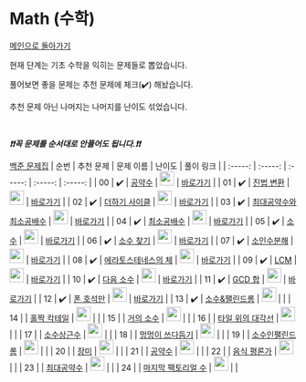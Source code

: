 # Math (수학)

[메인으로 돌아가기](https://github.com/tony9402/baekjoon)

현재 단계는 기초 수학을 익히는 문제들로 뽑았습니다.

풀어보면 좋을 문제는 추천 문제에 체크(:heavy_check_mark:) 해놨습니다.

추천 문제 아닌 나머지는 나머지를 난이도 섞었습니다.

<br>

***❗️❗️꼭 문제를 순서대로 안풀어도 됩니다.❗️❗️***

[백준 문제집](https://www.acmicpc.net/workbook/view/6781)
|          순번          |        추천 문제         |        문제 이름         |         난이도          |        풀이 링크         |
| :-----: | :-----: | :-----: | :-----: | :-----: |
| 00 |  :heavy_check_mark:  | <a href="http://boj.kr/5618" target="_blank">공약수</a> | <img height="25px" width="25px=" src="https://static.solved.ac/tier_small/3.svg"/> | <a href="./../solution/math/5618">바로가기</a> |
| 01 |  :heavy_check_mark:  | <a href="http://boj.kr/2745" target="_blank">진법 변환</a> | <img height="25px" width="25px=" src="https://static.solved.ac/tier_small/4.svg"/> | <a href="./../solution/math/2745">바로가기</a> |
| 02 |  :heavy_check_mark:  | <a href="http://boj.kr/1110" target="_blank">더하기 사이클</a> | <img height="25px" width="25px=" src="https://static.solved.ac/tier_small/5.svg"/> | <a href="./../solution/math/1110">바로가기</a> |
| 03 |  :heavy_check_mark:  | <a href="http://boj.kr/2609" target="_blank">최대공약수와 최소공배수</a> | <img height="25px" width="25px=" src="https://static.solved.ac/tier_small/6.svg"/> | <a href="./../solution/math/2609">바로가기</a> |
| 04 |  :heavy_check_mark:  | <a href="http://boj.kr/1934" target="_blank">최소공배수</a> | <img height="25px" width="25px=" src="https://static.solved.ac/tier_small/6.svg"/> | <a href="./../solution/math/1934">바로가기</a> |
| 05 |  :heavy_check_mark:  | <a href="http://boj.kr/2581" target="_blank">소수</a> | <img height="25px" width="25px=" src="https://static.solved.ac/tier_small/6.svg"/> | <a href="./../solution/math/2581">바로가기</a> |
| 06 |  :heavy_check_mark:  | <a href="http://boj.kr/1978" target="_blank">소수 찾기</a> | <img height="25px" width="25px=" src="https://static.solved.ac/tier_small/7.svg"/> | <a href="./../solution/math/1978">바로가기</a> |
| 07 |  :heavy_check_mark:  | <a href="http://boj.kr/11653" target="_blank">소인수분해</a> | <img height="25px" width="25px=" src="https://static.solved.ac/tier_small/7.svg"/> | <a href="./../solution/math/11653">바로가기</a> |
| 08 |  :heavy_check_mark:  | <a href="http://boj.kr/2960" target="_blank">에라토스테네스의 체</a> | <img height="25px" width="25px=" src="https://static.solved.ac/tier_small/7.svg"/> | <a href="./../solution/math/2960">바로가기</a> |
| 09 |  :heavy_check_mark:  | <a href="http://boj.kr/5347" target="_blank">LCM</a> | <img height="25px" width="25px=" src="https://static.solved.ac/tier_small/7.svg"/> | <a href="./../solution/math/5347">바로가기</a> |
| 10 |  :heavy_check_mark:  | <a href="http://boj.kr/4134" target="_blank">다음 소수</a> | <img height="25px" width="25px=" src="https://static.solved.ac/tier_small/7.svg"/> | <a href="./../solution/math/4134">바로가기</a> |
| 11 |  :heavy_check_mark:  | <a href="http://boj.kr/9613" target="_blank">GCD 합</a> | <img height="25px" width="25px=" src="https://static.solved.ac/tier_small/8.svg"/> | <a href="./../solution/math/9613">바로가기</a> |
| 12 |  :heavy_check_mark:  | <a href="http://boj.kr/21275" target="_blank">폰 호석만</a> | <img height="25px" width="25px=" src="https://static.solved.ac/tier_small/8.svg"/> | <a href="./../solution/math/21275">바로가기</a> |
| 13 |  :heavy_check_mark:  | <a href="http://boj.kr/1747" target="_blank">소수&팰린드롬</a> | <img height="25px" width="25px=" src="https://static.solved.ac/tier_small/11.svg"/> |                      |
| 14 |                      | <a href="http://boj.kr/21312" target="_blank">홀짝 칵테일</a> | <img height="25px" width="25px=" src="https://static.solved.ac/tier_small/3.svg"/> |                      |
| 15 |                      | <a href="http://boj.kr/1456" target="_blank">거의 소수</a> | <img height="25px" width="25px=" src="https://static.solved.ac/tier_small/10.svg"/> |                      |
| 16 |                      | <a href="http://boj.kr/2168" target="_blank">타일 위의 대각선</a> | <img height="25px" width="25px=" src="https://static.solved.ac/tier_small/10.svg"/> |                      |
| 17 |                      | <a href="http://boj.kr/9421" target="_blank">소수상근수</a> | <img height="25px" width="25px=" src="https://static.solved.ac/tier_small/10.svg"/> |                      |
| 18 |                      | <a href="http://boj.kr/1669" target="_blank">멍멍이 쓰다듬기</a> | <img height="25px" width="25px=" src="https://static.solved.ac/tier_small/10.svg"/> |                      |
| 19 |                      | <a href="http://boj.kr/1990" target="_blank">소수인팰린드롬</a> | <img height="25px" width="25px=" src="https://static.solved.ac/tier_small/10.svg"/> |                      |
| 20 |                      | <a href="http://boj.kr/3343" target="_blank">장미</a> | <img height="25px" width="25px=" src="https://static.solved.ac/tier_small/10.svg"/> |                      |
| 21 |                      | <a href="http://boj.kr/2436" target="_blank">공약수</a> | <img height="25px" width="25px=" src="https://static.solved.ac/tier_small/11.svg"/> |                      |
| 22 |                      | <a href="http://boj.kr/1188" target="_blank">음식 평론가</a> | <img height="25px" width="25px=" src="https://static.solved.ac/tier_small/11.svg"/> |                      |
| 23 |                      | <a href="http://boj.kr/2824" target="_blank">최대공약수</a> | <img height="25px" width="25px=" src="https://static.solved.ac/tier_small/11.svg"/> |                      |
| 24 |                      | <a href="http://boj.kr/2553" target="_blank">마지막 팩토리얼 수</a> | <img height="25px" width="25px=" src="https://static.solved.ac/tier_small/11.svg"/> |                      |

